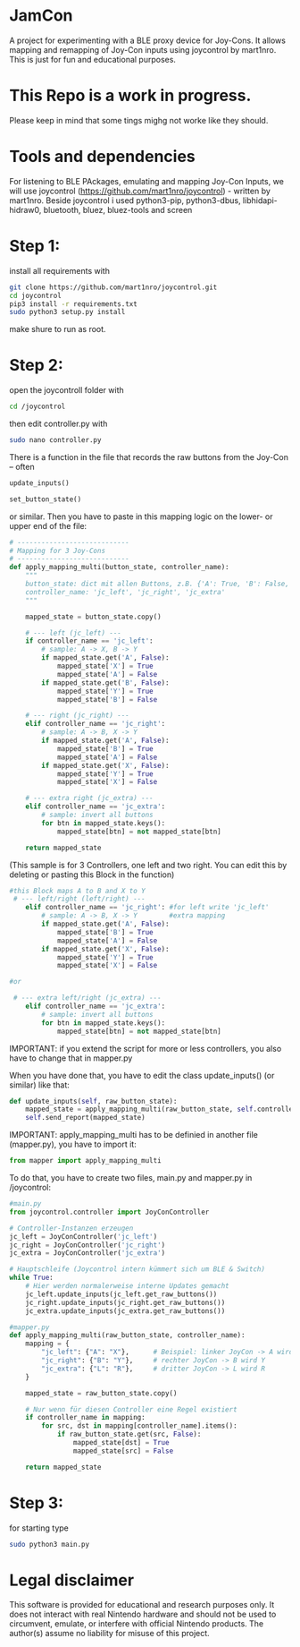 # JamCon
A project for experimenting with a BLE proxy device for Joy-Cons.
It allows mapping and remapping of Joy-Con inputs using joycontrol
 by mart1nro.
This is just for fun and educational purposes.

# This Repo is a work in progress. 
Please keep in mind that some tings mighg not worke like they should. 

# Tools and dependencies
For listening to BLE PAckages, emulating and mapping Joy-Con Inputs, we will use joycontrol (https://github.com/mart1nro/joycontrol) - written by mart1nro. Beside joycontrol i used 
python3-pip, python3-dbus, libhidapi-hidraw0, bluetooth, bluez, bluez-tools  and screen

# Step 1:
install all requirements with 
```bash
git clone https://github.com/mart1nro/joycontrol.git
cd joycontrol
pip3 install -r requirements.txt
sudo python3 setup.py install
```
make shure to run as root.

# Step 2:
open the joycontroll folder with
```bash
cd /joycontrol
```
then edit controller.py with
```bash
sudo nano controller.py
```
There is a function in the file that records the raw buttons from the Joy-Con – often 
```python
update_inputs()

set_button_state()
```
 or similar.
Then you have to paste in this mapping logic on the lower- or upper end of the file: 
```python
# ----------------------------
# Mapping for 3 Joy-Cons
# ----------------------------
def apply_mapping_multi(button_state, controller_name):
    """
    button_state: dict mit allen Buttons, z.B. {'A': True, 'B': False, ...}
    controller_name: 'jc_left', 'jc_right', 'jc_extra'
    """

    mapped_state = button_state.copy()

    # --- left (jc_left) ---
    if controller_name == 'jc_left':
        # sample: A -> X, B -> Y
        if mapped_state.get('A', False):
            mapped_state['X'] = True
            mapped_state['A'] = False
        if mapped_state.get('B', False):
            mapped_state['Y'] = True
            mapped_state['B'] = False

    # --- right (jc_right) ---
    elif controller_name == 'jc_right':
        # sample: A -> B, X -> Y
        if mapped_state.get('A', False):
            mapped_state['B'] = True
            mapped_state['A'] = False
        if mapped_state.get('X', False):
            mapped_state['Y'] = True
            mapped_state['X'] = False

    # --- extra right (jc_extra) ---
    elif controller_name == 'jc_extra':
        # sample: invert all buttons
        for btn in mapped_state.keys():
            mapped_state[btn] = not mapped_state[btn]

    return mapped_state
```
(This sample is for 3 Controllers, one left and two right.
You can edit this by deleting or pasting this Block in the function)
```python
#this Block maps A to B and X to Y
 # --- left/right (left/right) ---
    elif controller_name == 'jc_right': #for left write 'jc_left'
        # sample: A -> B, X -> Y        #extra mapping
        if mapped_state.get('A', False):
            mapped_state['B'] = True
            mapped_state['A'] = False
        if mapped_state.get('X', False):
            mapped_state['Y'] = True
            mapped_state['X'] = False

#or

 # --- extra left/right (jc_extra) ---
    elif controller_name == 'jc_extra':
        # sample: invert all buttons
        for btn in mapped_state.keys():
            mapped_state[btn] = not mapped_state[btn]
```
IMPORTANT: if you extend the script for more or less controllers, you also have to change that in mapper.py

When you have done that, you have to edit the class update_inputs() (or similar) like that: 
```python
def update_inputs(self, raw_button_state):
    mapped_state = apply_mapping_multi(raw_button_state, self.controller_name)
    self.send_report(mapped_state)
```
IMPORTANT:
apply_mapping_multi has to be definied in another file (mapper.py),
you have to import it:
```python
from mapper import apply_mapping_multi
```
To do that, you have to create two files, main.py and mapper.py in /joycontrol:
```python
#main.py
from joycontrol.controller import JoyConController

# Controller-Instanzen erzeugen
jc_left = JoyConController('jc_left')
jc_right = JoyConController('jc_right')
jc_extra = JoyConController('jc_extra')

# Hauptschleife (Joycontrol intern kümmert sich um BLE & Switch)
while True:
    # Hier werden normalerweise interne Updates gemacht
    jc_left.update_inputs(jc_left.get_raw_buttons())
    jc_right.update_inputs(jc_right.get_raw_buttons())
    jc_extra.update_inputs(jc_extra.get_raw_buttons())
```

```python
#mapper.py
def apply_mapping_multi(raw_button_state, controller_name):
    mapping = {
        "jc_left": {"A": "X"},      # Beispiel: linker JoyCon -> A wird X
        "jc_right": {"B": "Y"},     # rechter JoyCon -> B wird Y
        "jc_extra": {"L": "R"},     # dritter JoyCon -> L wird R
    }

    mapped_state = raw_button_state.copy()

    # Nur wenn für diesen Controller eine Regel existiert
    if controller_name in mapping:
        for src, dst in mapping[controller_name].items():
            if raw_button_state.get(src, False):
                mapped_state[dst] = True
                mapped_state[src] = False

    return mapped_state

```
# Step 3: 
for starting type 
```bash
sudo python3 main.py
```
# Legal disclaimer
This software is provided for educational and research purposes only.
It does not interact with real Nintendo hardware and should not be used to circumvent, emulate, or interfere with official Nintendo products.
The author(s) assume no liability for misuse of this project.







 



 
